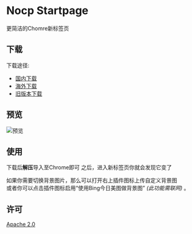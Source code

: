 # Nocp Startpage

更简洁的Chomre新标签页

## 下载

下载途径:
- [国内下载](https://tool.misakal.xyz/crx/startpage1.0.12.crx)
- [海外下载](https://github.com/NriotHrreion/Nocp-startpage/releases)
- [旧版本下载](https://github.com/NriotHrreion/tools/releases)

## 预览

![预览](./preview.png)

## 使用

下载后**解压**导入至Chrome即可
之后，进入新标签页你就会发现它变了

如果你需要切换背景图片，那么可以打开右上插件图标上传自定义背景图
<br>
或者你可以点击插件图标启用“使用Bing今日美图做背景图” _(此功能需联网)_ 。

## 许可

[Apache 2.0](./LICENSE)
